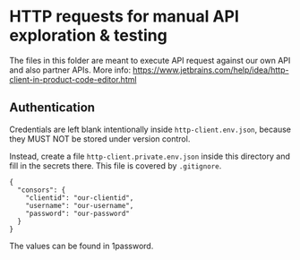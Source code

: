 # HTTP requests for manual API exploration & testing

The files in this folder are meant to execute API request against our own API and
also partner APIs. More info: https://www.jetbrains.com/help/idea/http-client-in-product-code-editor.html

## Authentication

Credentials are left blank intentionally inside `http-client.env.json`, because they MUST NOT
be stored under version control.
 
Instead, create a file `http-client.private.env.json` inside this directory and fill in the 
secrets there. This file is covered by `.gitignore`.

```
{
  "consors": {
    "clientid": "our-clientid",
    "username": "our-username",
    "password": "our-password"
  }
}
```

The values can be found in 1password.